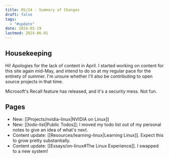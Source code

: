 ```yaml
---
title: 05/24 - Summary of Changes
draft: false
tags:
  - "#update"
date: 2024-05-19
lastmod: 2024-06-01
---
```

## Housekeeping
Hi! Apologies for the lack of content in April. I started working on content for this site again mid-May, and intend to do so at my regular pace for the entirety of summer. I'm unsure whether I'll also be contributing to open source projects in that time.

Microsoft's Recall feature has released, and it's a security mess. Not fun.
## Pages
- New: [[Projects/nvidia-linux|NVIDIA on Linux]]
- New: [[todo-list|Public Todos]]; I moved my todo list out of my personal notes to give an idea of what's next.
- Content update: [[Resources/learning-linux|Learning Linux]]. Expect this to grow pretty substantially.
- Content update: [[Essays/on-linux#The Linux Experience]]. I swapped to a new system!